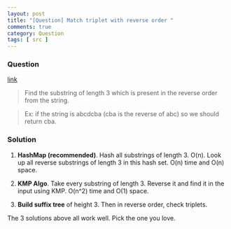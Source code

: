 ```yaml
---
layout: post
title: "[Question] Match triplet with reverse order "
comments: true
category: Question
tags: [ src ]
---
```


### Question

[link](http://www.careercup.com/question?id=11655778)

> Find the substring of length 3 which is present in the reverse order from the string. 

> Ex: if the string is abcdcba (cba is the reverse of abc) so we should return cba. 

### Solution

1. __HashMap (recommended)__. Hash all substrings of length 3. O(n). Look up all reverse substrings of length 3 in this hash set. O(n) time and O(n) space. 

1. __KMP Algo__. Take every substring of length 3. Reverse it and find it in the input using KMP. O(n^2) time and O(1) space. 

1. __Build suffix tree__ of height 3. Then in reverse order, check triplets. 

The 3 solutions above all work well. Pick the one you love. 
